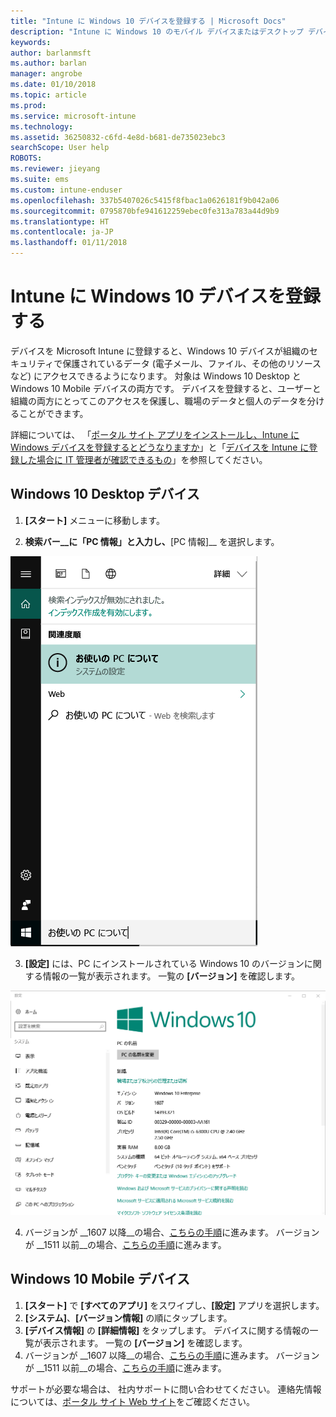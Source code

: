 ```yaml
---
title: "Intune に Windows 10 デバイスを登録する | Microsoft Docs"
description: "Intune に Windows 10 のモバイル デバイスまたはデスクトップ デバイスを登録する方法について説明します"
keywords: 
author: barlanmsft
ms.author: barlan
manager: angrobe
ms.date: 01/10/2018
ms.topic: article
ms.prod: 
ms.service: microsoft-intune
ms.technology: 
ms.assetid: 36250832-c6fd-4e8d-b681-de735023ebc3
searchScope: User help
ROBOTS: 
ms.reviewer: jieyang
ms.suite: ems
ms.custom: intune-enduser
ms.openlocfilehash: 337b5407026c5415f8fbac1a0626181f9b042a06
ms.sourcegitcommit: 0795870bfe941612259ebec0fe313a783a44d9b9
ms.translationtype: HT
ms.contentlocale: ja-JP
ms.lasthandoff: 01/11/2018
---
```

# <a name="enroll-your-windows-10-devices-in-intune"></a>Intune に Windows 10 デバイスを登録する

デバイスを Microsoft Intune に登録すると、Windows 10 デバイスが組織のセキュリティで保護されているデータ (電子メール、ファイル、その他のリソースなど) にアクセスできるようになります。 対象は Windows 10 Desktop と Windows 10 Mobile デバイスの両方です。 デバイスを登録すると、ユーザーと組織の両方にとってこのアクセスを保護し、職場のデータと個人のデータを分けることができます。

詳細については、 「[ポータル サイト アプリをインストールし、Intune に Windows デバイスを登録するとどうなりますか](what-happens-if-you-install-the-company-portal-app-and-enroll-your-device-in-intune-windows.md)」と「[デバイスを Intune に登録した場合に IT 管理者が確認できるもの](what-info-can-your-company-see-when-you-enroll-your-device-in-intune.md)」を参照してください。

## <a name="windows-10-desktop-devices"></a>Windows 10 Desktop デバイス

1. **[スタート]** メニューに移動します。

2. __検索バー__に「PC 情報」と入力し、__[PC 情報]__ を選択します。

 ![PC 情報の検索設定](media/searching_for_about_your_pc.png)

3.  __[設定]__ には、PC にインストールされている Windows 10 のバージョンに関する情報の一覧が表示されます。 一覧の __[バージョン]__ を確認します。

 ![Windows 10 Desktop の PC 情報](media/settings_about_pc.png)

4.  バージョンが __1607 以降__の場合、[こちらの手順](enroll-your-w10-device-access-work-or-school.md)に進みます。 バージョンが __1511 以前__の場合、[こちらの手順](enroll-your-w10-device-your-account.md)に進みます。

## <a name="windows-10-mobile-devices"></a>Windows 10 Mobile デバイス        

1.  __[スタート]__ で __[すべてのアプリ]__ をスワイプし、__[設定]__ アプリを選択します。        
2.  __[システム]__、__[バージョン情報]__ の順にタップします。       
3.  __[デバイス情報]__ の __[詳細情報]__ をタップします。 デバイスに関する情報の一覧が表示されます。 一覧の __[バージョン]__ を確認します。        
4.  バージョンが __1607 以降__の場合、[こちらの手順](enroll-your-w10-device-access-work-or-school.md)に進みます。 バージョンが __1511 以前__の場合、[こちらの手順](enroll-your-w10-device-your-account.md)に進みます。

サポートが必要な場合は、 社内サポートに問い合わせてください。 連絡先情報については、[ポータル サイト Web サイト](https://portal.manage.microsoft.com#HelpDeskDialog)をご確認ください。
